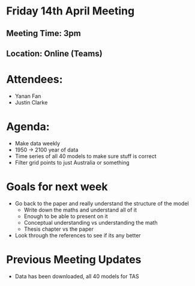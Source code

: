 # Friday 14th April Meeting

## Meeting Time: 3pm

## Location: Online (Teams)

# Attendees:

- Yanan Fan
- Justin Clarke

# Agenda:

- Make data weekly
- 1950 -> 2100 year of data
- Time series of all 40 models to make sure stuff is correct
- Filter grid points to just Australia or something

# Goals for next week

- Go back to the paper and really understand the structure of the model
  - Write down the maths and understand all of it
  - Enough to be able to present on it
  - Conceptual understanding vs understanding the math
  - Thesis chapter vs the paper
- Look through the references to see if its any better

# Previous Meeting Updates

- Data has been downloaded, all 40 models for TAS
